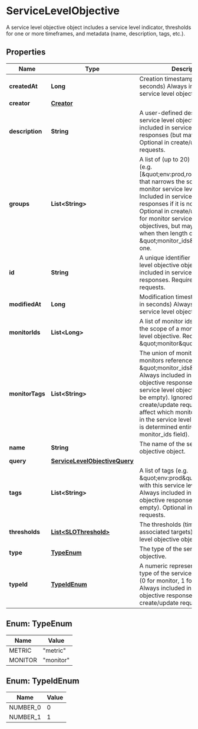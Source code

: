 

# ServiceLevelObjective

A service level objective object includes a service level indicator, thresholds for one or more timeframes, and metadata (name, description, tags, etc.).
## Properties

Name | Type | Description | Notes
------------ | ------------- | ------------- | -------------
**createdAt** | **Long** | Creation timestamp (unix time in seconds) Always included in service level objective responses. |  [optional]
**creator** | [**Creator**](Creator.md) |  |  [optional]
**description** | **String** | A user-defined description of the service level objective. Always included in service level objective responses (but may be null). Optional in create/update requests. |  [optional]
**groups** | **List&lt;String&gt;** | A list of (up to 20) monitor groups (e.g. [\&quot;env:prod,role:mysql\&quot;]) that narrows the scope of a monitor service level objective. Included in service level objective responses if it is nonempty. Optional in create/update requests for monitor service level objectives, but may only be used when then length of the \&quot;monitor_ids\&quot; field is one. |  [optional]
**id** | **String** | A unique identifier for the service level objective object. Always included in service level objective responses. Required for update requests. |  [optional]
**modifiedAt** | **Long** | Modification timestamp (unix time in seconds) Always included in service level objective responses. |  [optional]
**monitorIds** | **List&lt;Long&gt;** | A list of monitor ids that defines the scope of a monitor service level objective. Required if type is \&quot;monitor\&quot;. |  [optional]
**monitorTags** | **List&lt;String&gt;** | The union of monitor tags for all monitors referenced by the \&quot;monitor_ids\&quot; field. Always included in service level objective responses for monitor service level objectives (but may be empty). Ignored in create/update requests. Does not affect which monitors are included in the service level objective (that is determined entirely by the monitor_ids field). |  [optional]
**name** | **String** | The name of the service level objective object. | 
**query** | [**ServiceLevelObjectiveQuery**](ServiceLevelObjectiveQuery.md) |  |  [optional]
**tags** | **List&lt;String&gt;** | A list of tags (e.g. \&quot;env:prod\&quot;) associated with this service level objective. Always included in service level objective responses (but may be empty). Optional in create/update requests. |  [optional]
**thresholds** | [**List&lt;SLOThreshold&gt;**](SLOThreshold.md) | The thresholds (timeframes and associated targets) for this service level objective object. | 
**type** | [**TypeEnum**](#TypeEnum) | The type of the service level objective. | 
**typeId** | [**TypeIdEnum**](#TypeIdEnum) | A numeric representation of the type of the service level objective (0 for monitor, 1 for metric). Always included in service level objective responses. Ignored in create/update requests. |  [optional]



## Enum: TypeEnum

Name | Value
---- | -----
METRIC | &quot;metric&quot;
MONITOR | &quot;monitor&quot;



## Enum: TypeIdEnum

Name | Value
---- | -----
NUMBER_0 | 0
NUMBER_1 | 1



